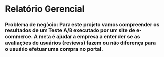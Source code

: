 # Relatório Gerencial

### Problema de negócio: Para este projeto vamos compreender os resultados de um Teste A/B executado por um site de e-commerce. A meta é ajudar a empresa a entender se as avaliações de usuários (reviews) fazem ou não diferença para o usuário efetuar uma compra no portal.


